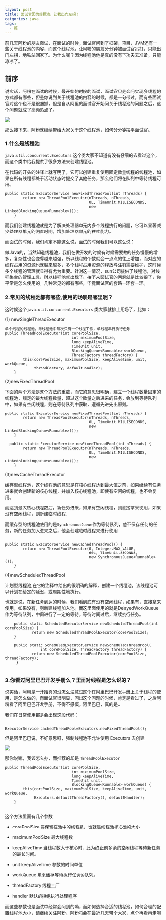 ```yaml
---
layout: post
title: 面试官因为线程池，让我出门左拐！
catgories: java
tags:
  - 懿
---
```


前几天阿粉的朋友面试，在面试的时候，面试官问到了框架，项目，JVM还有一些关于线程池的内容，而这个线程池，让阿粉的朋友分分钟被面试官吊打，只能出门左拐，地铁站回家了。为什么呢？因为线程池他是真的没有下功夫去准备，只能凉凉了。
<!--more-->

## 前序

说实话，阿粉在面试的时候，最开始的时候的面试，面试官只是会问实现多线程的方式都有哪些，但是你说到关于线程池的内容的时候，都是一句带过，而有些面试官对这个也不是很细抓，但是自从阿里的面试官开始问关于线程池的问题之后，这个问题就成了高频热点了。

![](http://www.justdojava.com/assets/images/2019/java/image_yi/2020/05-21/1.jpg)

那么接下来，阿粉就继续带给大家关于这个线程池，如何分分钟摆平面试官。

### 1.什么是线程池

`java.util.concurrent.Executors` 这个类大家不知道有没有仔细的去看过这个，而这个类中给我提供了很多方法来创建线程池。

在代码的开头的注释上就写明了，它可以创建重复使用固定数量线程的线程池，如果在所有线程都处于活动状态时提交了其他任务，那么他们将在队列中等待线程可用。
```
public static ExecutorService newFixedThreadPool(int nThreads) {
        return new ThreadPoolExecutor(nThreads, nThreads,
                                      0L, TimeUnit.MILLISECONDS,
                                      new LinkedBlockingQueue<Runnable>());
    }

```

而我们创建线程池就是为了解决处理器单元内多个线程执行的问题，它可以显著减少处理器单元的闲置时间，增加处理器单元的吞吐能力。

而面试的时候，我们肯定不能这么说，面试的时候我们可以这么说：

做Java的，当然知道线程池，我们在做开发的时候有时候需要做的任务慢慢的增多，复杂性也会变得越来越强，所以线程的个数就会一点点的往上增加，而对应的线程占用的资源也就越来越多，多个线程占用资源的释放与注销需要维护，这时候多个线程的管理就显得有尤为重要。针对这一情况，sun公司提供了线程池，对线程集合的管理工具。所以线程池就出现了，接下来面试官的问题就是比较狠了，你平常是怎么使用的，几种常见的都有哪些，毕竟面试官的套路一环套一环。

### 2.常见的线程池都有哪些,使用的场景是哪里呢？

这时候这个`java.util.concurrent.Executors` 类大家就排上用场了，比如：

(1) newSingleThreadExecutor
```
单个线程的线程池，即线程池中每次只有一个线程工作，单线程串行执行任务
public ThreadPoolExecutor(int corePoolSize,
                              int maximumPoolSize,
                              long keepAliveTime,
                              TimeUnit unit,
                              BlockingQueue<Runnable> workQueue,
                              ThreadFactory threadFactory) {
        this(corePoolSize, maximumPoolSize, keepAliveTime, unit, workQueue,
             threadFactory, defaultHandler);
    }

```
(2)newFixedThreadPool

下面的两个方法是这个方法的重载，而它的意思很明确，建立一个线程数量固定的线程池，规定的最大线程数量，超过这个数量之后进来的任务，会放到等待队列中，如果有空闲线程，则在等待队列中获取，遵循先进先出原则。
```
public static ExecutorService newFixedThreadPool(int nThreads) {
        return new ThreadPoolExecutor(nThreads, nThreads,
                                      0L, TimeUnit.MILLISECONDS,
                                      new LinkedBlockingQueue<Runnable>());
    }

  public static ExecutorService newFixedThreadPool(int nThreads) {
        return new ThreadPoolExecutor(nThreads, nThreads,
                                      0L, TimeUnit.MILLISECONDS,
                                      new LinkedBlockingQueue<Runnable>());
    }
```

(3)newCacheThreadExecutor

缓存型线程池，这个线程池的意思是在核心线程达到最大值之前，如果继续有任务进来就会创建新的核心线程，并加入核心线程池，即使有空闲的线程，也不会复用。

而达到最大核心线程数后，新任务进来，如果有空闲线程，则直接拿来使用，如果没有空闲线程，则新建临时线程.

而缓存型的线程池使用的是`SynchronousQueue`作为等待队列，他不保存任何的任务，新的任务加入进来之后，他会创建临时线程来进行使用

```

public static ExecutorService newCachedThreadPool() {
        return new ThreadPoolExecutor(0, Integer.MAX_VALUE,
                                      60L, TimeUnit.SECONDS,
                                      new SynchronousQueue<Runnable>());
    }

```

(4)newScheduledThreadPool

计划型线程池,在它的注释中给出的很明确的解释，创建一个线程池，该线程池可以计划在给定的延迟，或周期性地执行。

也就是说，在新任务到达的时候，我们看到底有没有空闲线程，如果有，直接拿来使用，如果没有，则新建线程加入池。而这里面使用的就是DelayedWorkQueue作为等待队列，中间进行了一定的等待，等待时间过后，继续执行任务。

```
    public static ScheduledExecutorService newScheduledThreadPool(int corePoolSize) {
            return new ScheduledThreadPoolExecutor(corePoolSize);
    }
    
    public static ScheduledExecutorService newScheduledThreadPool(
                int corePoolSize, ThreadFactory threadFactory) {
            return new ScheduledThreadPoolExecutor(corePoolSize, threadFactory);
     }


```

### 3.你看过阿里巴巴开发手册么？里面对线程是怎么说的？

说实话，阿粉是一开始真的没怎么注意过这个在阿里巴巴开发手册上关于线程的使用，是怎么做的，而面试官很明显，问出这个问题的时候，肯定是看过了，之后阿粉看了阿里巴巴开发手册，不得不感慨，阿里巴巴，真的是..

我们在日常使用都是会出现这段代码：

```

ExecutorService cachedThreadPool=Executors.newFixedThreadPool();

```
但是阿里巴巴说，不好意思呀，强制线程池不允许使用 Executors 去创建

![](http://www.justdojava.com/assets/images/2019/java/image_yi/2020/05-21/2.jpg)

那你说嘛，我该怎么办，而推荐的却是 `ThreadPoolExecutor` 

```
public ThreadPoolExecutor(int corePoolSize,
                              int maximumPoolSize,
                              long keepAliveTime,
                              TimeUnit unit,
                              BlockingQueue<Runnable> workQueue) {
        this(corePoolSize, maximumPoolSize, keepAliveTime, unit, workQueue,
             Executors.defaultThreadFactory(), defaultHandler);
    }
    
```

这个方法里面有几个参数
- corePoolSize  要保留在池中的线程数，也就是线程池核心池的大小

- maximumPoolSize 最大线程数

- keepAliveTime 当线程数大于核心时，此为终止前多余的空闲线程等待新任务的最长时间。

- unit  keepAliveTime 参数的时间单位

- workQueue 用来储存等待执行任务的队列。

- threadFactory  线程工厂

- handler  默认的拒绝执行处理程序

而这些参数也是面试中经常会问到的呦，而如何选择合适的线程池，如何合理的配置线程池大小，请继续关注阿粉，阿粉将会在最近几天带个大家，点个再看再走呗

